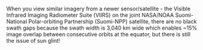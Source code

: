 <p>When you view similar imagery from a newer sensor/satellite - the Visible Infrared Imaging Radiometer Suite (VIIRS) on the joint NASA/NOAA Suomi-National Polar-orbiting Partnership (Suomi-NPP) satellite, there are no black swath gaps because the swath width is 3,040 km wide which enables ~15% image overlap between consecutive orbits at the equator, but there is still the issue of sun glint!</p>

